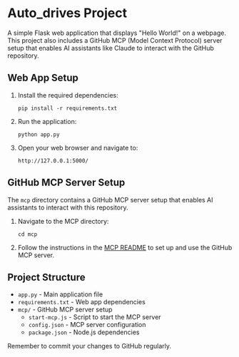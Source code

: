# Auto_drives Project

A simple Flask web application that displays "Hello World!" on a webpage. This project also includes a GitHub MCP (Model Context Protocol) server setup that enables AI assistants like Claude to interact with the GitHub repository.

## Web App Setup

1. Install the required dependencies:
   ```
   pip install -r requirements.txt
   ```

2. Run the application:
   ```
   python app.py
   ```

3. Open your web browser and navigate to:
   ```
   http://127.0.0.1:5000/
   ```

## GitHub MCP Server Setup

The `mcp` directory contains a GitHub MCP server setup that enables AI assistants to interact with this repository.

1. Navigate to the MCP directory:
   ```
   cd mcp
   ```

2. Follow the instructions in the [MCP README](mcp/README.md) to set up and use the GitHub MCP server.

## Project Structure
- `app.py` - Main application file
- `requirements.txt` - Web app dependencies
- `mcp/` - GitHub MCP server setup
  - `start-mcp.js` - Script to start the MCP server
  - `config.json` - MCP server configuration
  - `package.json` - Node.js dependencies

Remember to commit your changes to GitHub regularly. 